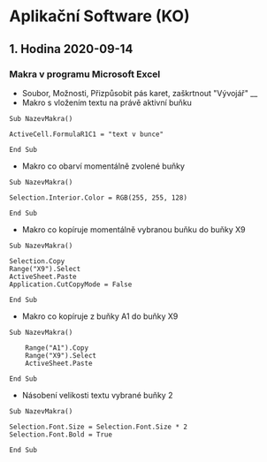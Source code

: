 # Aplikační Software (KO)

## 1. Hodina 2020-09-14

### Makra v programu Microsoft Excel
- Soubor, Možnosti, Přizpůsobit pás karet, zaškrtnout "Vývojář"
__
- Makro s vložením textu na právě aktivní buňku
```vbnet
Sub NazevMakra()

ActiveCell.FormulaR1C1 = "text v bunce"

End Sub
```  
- Makro co obarví momentálně zvolené buňky
```vbnet
Sub NazevMakra()

Selection.Interior.Color = RGB(255, 255, 128)

End Sub
```  
- Makro co kopíruje momentálně vybranou buňku do buňky X9
```vbnet
Sub NazevMakra()

Selection.Copy
Range("X9").Select
ActiveSheet.Paste
Application.CutCopyMode = False

End Sub
```  
- Makro co kopíruje z buňky A1 do buňky X9
```vbnet
Sub NazevMakra()

    Range("A1").Copy
    Range("X9").Select
    ActiveSheet.Paste

End Sub
```  
- Násobení velikosti textu vybrané buňky 2
```vbnet
Sub NazevMakra()

Selection.Font.Size = Selection.Font.Size * 2
Selection.Font.Bold = True

End Sub
```